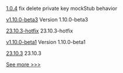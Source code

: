 
[1.0.4](https://github.com/hyperledger-labs/cckit/releases/tag/1.0.4) fix delete private key mockStub behavior

[v1.10.0-beta3](https://github.com/hyperledger/bevel-operator-fabric/releases/tag/v1.10.0-beta3) Version 1.10.0-beta3

[23.10.3-hotfix](https://github.com/hyperledger/besu/releases/tag/23.10.3-hotfix) 23.10.3-hotfix

[v1.10.0-beta1](https://github.com/hyperledger/bevel-operator-fabric/releases/tag/v1.10.0-beta1) Version 1.10.0-beta1

[23.10.3](https://github.com/hyperledger/besu/releases/tag/23.10.3) 23.10.3


[See more >>>](https://start-here.hyperledger.org/releases)

